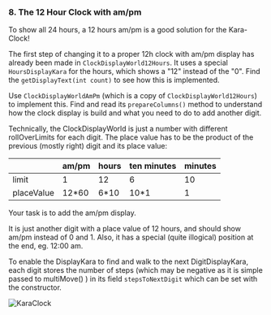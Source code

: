 ### 8. The 12 Hour Clock with am/pm

To show all 24 hours, a 12 hours am/pm is a good solution for the Kara-Clock! 

The first step of changing it to a proper 12h clock with am/pm display has
already been made in `ClockDisplayWorld12Hours`. It uses a special `HoursDisplayKara`
for the hours, which shows a "12" instead of the "0". Find the `getDisplayText(int count)`
to see how this is implemented.

Use `ClockDisplayWorldAmPm` (which is a copy of `ClockDisplayWorld12Hours`) to implement this.
Find and read its `prepareColumns()` method to understand how the clock display is build and what you need
to do to add another digit. 

Technically, the ClockDisplayWorld is just a number with different rollOverLimits for each digit. 
The place value has to be the product of the previous (mostly right) digit and its place value:

|            | am/pm | hours | ten minutes | minutes |
|:-----------|:------|:------|:------------|:--------|
| limit      | 1     | 12    | 6           | 10      |
| placeValue | 12*60 | 6*10  | 10*1        | 1       |

Your task is to add the am/pm display.

It is just another digit with a place value of 12 hours,
and should show am/pm instead of 0 and 1. 
Also, it has a special (quite illogical) position at the end, eg. 12:00 am. 

To enable the DisplayKara to find and walk  to the next DigitDisplayKara, each digit stores the number of steps (which may be 
negative as it is simple passed to multiMove() ) in its field `stepsToNextDigit` which can be set with the constructor.


![KaraClock](/karaclock/08_add_am_pm/karaclock.jpg) 